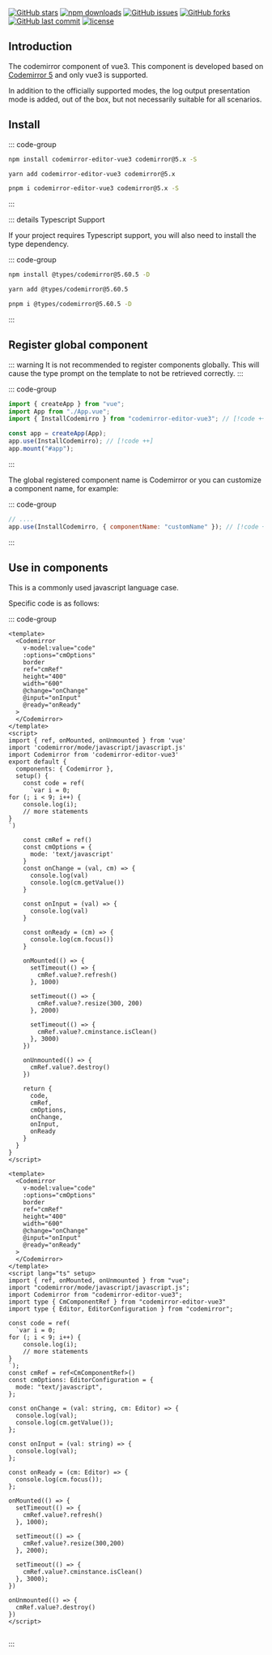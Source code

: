 [![GitHub stars](https://img.shields.io/github/stars/RennCheung/codemirror-editor-vue3)](https://github.com/RennCheung/codemirror-editor-vue3/stargazers)
[![npm downloads](https://img.shields.io/npm/dt/codemirror-editor-vue3)](https://github.com/RennCheung/codemirror-editor-vue3)
[![GitHub issues](https://img.shields.io/github/issues/RennCheung/codemirror-editor-vue3)](https://github.com/RennCheung/codemirror-editor-vue3/issues)
[![GitHub forks](https://img.shields.io/github/forks/RennCheung/codemirror-editor-vue3)](https://github.com/RennCheung/codemirror-editor-vue3/network)
[![GitHub last commit](https://img.shields.io/github/last-commit/RennCheung/codemirror-editor-vue3)](https://github.com/RennCheung/codemirror-editor-vue3)
[![license](https://img.shields.io/github/license/RennCheung/codemirror-editor-vue3)](https://github.com/RennCheung/codemirror-editor-vue3)

## Introduction

The codemirror component of vue3. This component is developed based on [Codemirror 5](http://codemirror.net/5/) and only vue3 is supported.

In addition to the officially supported modes, the log output presentation mode is added, out of the box, but not necessarily suitable for all scenarios.

## Install

::: code-group

```bash [npm]
npm install codemirror-editor-vue3 codemirror@5.x -S
```

```bash [yarn]
yarn add codemirror-editor-vue3 codemirror@5.x
```

```bash [pnpm]
pnpm i codemirror-editor-vue3 codemirror@5.x -S
```

:::

::: details Typescript Support

If your project requires Typescript support, you will also need to install the type dependency.

::: code-group

```bash [npm]
npm install @types/codemirror@5.60.5 -D
```

```bash [yarn]
yarn add @types/codemirror@5.60.5
```

```bash [pnpm]
pnpm i @types/codemirror@5.60.5 -D
```

:::

## Register global component

::: warning
It is not recommended to register components globally. This will cause the type prompt on the template to not be retrieved correctly.
:::

::: code-group

```js [main.js]
import { createApp } from "vue";
import App from "./App.vue";
import { InstallCodemirro } from "codemirror-editor-vue3"; // [!code ++]

const app = createApp(App);
app.use(InstallCodemirro); // [!code ++]
app.mount("#app");
```

:::

The global registered component name is Codemirror or you can customize a component name, for example:

::: code-group

```js [main.js]
// ....
app.use(InstallCodemirro, { componentName: "customName" }); // [!code ++]
```

:::

## Use in components

This is a commonly used javascript language case.

<component v-if="dynamicComponent" :is="dynamicComponent"></component>

Specific code is as follows:

::: code-group

```vue [index.vue]
<template>
  <Codemirror
    v-model:value="code"
    :options="cmOptions"
    border
    ref="cmRef"
    height="400"
    width="600"
    @change="onChange"
    @input="onInput"
    @ready="onReady"
  >
  </Codemirror>
</template>
<script>
import { ref, onMounted, onUnmounted } from 'vue'
import 'codemirror/mode/javascript/javascript.js'
import Codemirror from 'codemirror-editor-vue3'
export default {
  components: { Codemirror },
  setup() {
    const code = ref(
      `var i = 0;
for (; i < 9; i++) {
    console.log(i);
    // more statements
}
`)

    const cmRef = ref()
    const cmOptions = {
      mode: 'text/javascript'
    }
    const onChange = (val, cm) => {
      console.log(val)
      console.log(cm.getValue())
    }

    const onInput = (val) => {
      console.log(val)
    }

    const onReady = (cm) => {
      console.log(cm.focus())
    }

    onMounted(() => {
      setTimeout(() => {
        cmRef.value?.refresh()
      }, 1000)

      setTimeout(() => {
        cmRef.value?.resize(300, 200)
      }, 2000)

      setTimeout(() => {
        cmRef.value?.cminstance.isClean()
      }, 3000)
    })

    onUnmounted(() => {
      cmRef.value?.destroy()
    })

    return {
      code,
      cmRef,
      cmOptions,
      onChange,
      onInput,
      onReady
    }
  }
}
</script>

```

```vue [index.vue(ts setup)]
<template>
  <Codemirror
    v-model:value="code"
    :options="cmOptions"
    border
    ref="cmRef"
    height="400"
    width="600"
    @change="onChange"
    @input="onInput"
    @ready="onReady"
  >
  </Codemirror>
</template>
<script lang="ts" setup>
import { ref, onMounted, onUnmounted } from "vue";
import "codemirror/mode/javascript/javascript.js";
import Codemirror from "codemirror-editor-vue3";
import type { CmComponentRef } from "codemirror-editor-vue3"
import type { Editor, EditorConfiguration } from "codemirror";

const code = ref(
  `var i = 0;
for (; i < 9; i++) {
    console.log(i);
    // more statements
}
`);
const cmRef = ref<CmComponentRef>()
const cmOptions: EditorConfiguration = {
  mode: "text/javascript",
};

const onChange = (val: string, cm: Editor) => {
  console.log(val);
  console.log(cm.getValue());
};

const onInput = (val: string) => {
  console.log(val);
};

const onReady = (cm: Editor) => {
  console.log(cm.focus());
};

onMounted(() => {
  setTimeout(() => {
    cmRef.value?.refresh()
  }, 1000);

  setTimeout(() => {
    cmRef.value?.resize(300,200)
  }, 2000);

  setTimeout(() => {
    cmRef.value?.cminstance.isClean()
  }, 3000);
})

onUnmounted(() => {
  cmRef.value?.destroy()
})
</script>


```

:::


<script >
import {shallowRef} from "vue"
export default {
  data() {
    return {
      dynamicComponent: null
    }
  },

  mounted() {
    import('../../views/demo/index.vue').then((module) => {
      this.dynamicComponent = shallowRef(module.default)
    })
  }
}
</script>
